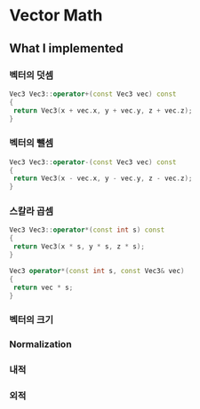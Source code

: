 # Vector Math

## What I implemented

### 벡터의 덧셈

```cpp
Vec3 Vec3::operator+(const Vec3 vec) const
{
 return Vec3(x + vec.x, y + vec.y, z + vec.z);
}
```

### 벡터의 뺄셈

```cpp
Vec3 Vec3::operator-(const Vec3 vec) const
{
 return Vec3(x - vec.x, y - vec.y, z - vec.z);
}
```

### 스칼라 곱셈

```cpp
Vec3 Vec3::operator*(const int s) const
{
 return Vec3(x * s, y * s, z * s);
}

Vec3 operator*(const int s, const Vec3& vec)
{
 return vec * s;
}
```

### 벡터의 크기

### Normalization

### 내적

### 외적
